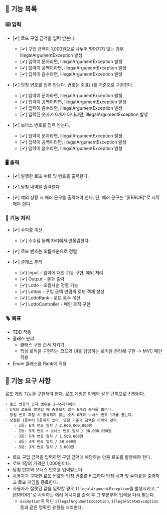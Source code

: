 ## 📜 기능 목록

### ⌨️ 입력

- [✔] 로또 구입 금액을 입력 받는다.
    - [️✔] 구입 금액이 1,000원으로 나누어 떨어지지 않는 경우 IllegalArgumentException 발생
    - [✔] 입력이 문자라면, IllegalArgumentException 발생
    - [✔] 입력이 공백이라면, IllegalArgumentException 발생
    - [✔] 입력이 음수라면, IllegalArgumentException 발생

- [✔] 당첨 번호를 입력 받는다. 번호는 쉼표(,)를 기준으로 구분한다.
    - [✔] 입력이 문자라면, IllegalArgumentException 발생
    - [✔] 입력이 공백이라면, IllegalArgumentException 발생
    - [✔] 입력이 음수라면, IllegalArgumentException 발생
    - [✔] 입력된 숫자가 6개가 아니라면, IllegalArgumentException 발생

- [✔] 보너스 번호를 입력 받는다.
    - [✔] 입력이 문자라면, IllegalArgumentException 발생
    - [✔] 입력이 공백이라면, IllegalArgumentException 발생
    - [✔] 입력이 음수라면, IllegalArgumentException 발생

### 🖥️ 출력

- [✔] 발행한 로또 수량 및 번호를 출력한다.

- [✔] 당첨 내역을 출력한다.

- [✔] 예외 상황 시 에러 문구를 출력해야 한다. 단, 에러 문구는 "[ERROR]"로 시작해야 한다.

### 📱 기능 처리

- [✔] 수익률 계산
    - [✔] 소수점 둘째 자리에서 반올림한다.

- [✔] 로또 번호는 오름차순으로 정렬

- [✔] 클래스 분리
    - [✔] Input - 입력에 대한 기능 구현, 예외 처리
    - [✔] Output - 결과 출력
    - [✔] Lotto - 오름차순 정렬 기능
    - [✔] Lottos - 구입 금액 만큼의 로또 객체 생성
    - [✔] LottoRank - 로또 등수 계산
    - [✔] LottoController - 메인 로직 구현

### 🪜 목표

- TDD 적용
- 클래스 분리
    - 클래스 구현 순서 지키기
    - 핵심 로직을 구현하는 코드와 UI를 담당하는 로직을 분리해 구현 -> MVC 패턴 적용
- Enum 클래스를 Rank에 적용

## 🚀 기능 요구 사항

로또 게임 기능을 구현해야 한다. 로또 게임은 아래와 같은 규칙으로 진행된다.

```
- 로또 번호의 숫자 범위는 1~45까지이다.
- 1개의 로또를 발행할 때 중복되지 않는 6개의 숫자를 뽑는다.
- 당첨 번호 추첨 시 중복되지 않는 숫자 6개와 보너스 번호 1개를 뽑는다.
- 당첨은 1등부터 5등까지 있다. 당첨 기준과 금액은 아래와 같다.
    - 1등: 6개 번호 일치 / 2,000,000,000원
    - 2등: 5개 번호 + 보너스 번호 일치 / 30,000,000원
    - 3등: 5개 번호 일치 / 1,500,000원
    - 4등: 4개 번호 일치 / 50,000원
    - 5등: 3개 번호 일치 / 5,000원
```

- 로또 구입 금액을 입력하면 구입 금액에 해당하는 만큼 로또를 발행해야 한다.
- 로또 1장의 가격은 1,000원이다.
- 당첨 번호와 보너스 번호를 입력받는다.
- 사용자가 구매한 로또 번호와 당첨 번호를 비교하여 당첨 내역 및 수익률을 출력하고 로또 게임을 종료한다.
- 사용자가 잘못된 값을 입력할 경우 `IllegalArgumentException`를 발생시키고, "[ERROR]"로 시작하는 에러 메시지를 출력 후 그 부분부터 입력을 다시 받는다.
  - `Exception`이 아닌 `IllegalArgumentException`, `IllegalStateException` 등과 같은 명확한 유형을 처리한다.